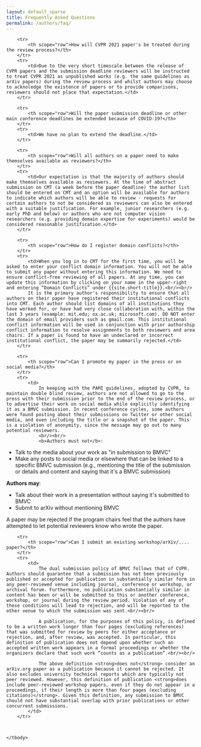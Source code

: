 ```yaml
---
layout: default_sparse
title: Frequently Asked Questions
permalink: /authors/faq/
---
```


<div class="row pl-4 pr-4">

<table class="table table-striped table-bordered">
    <tbody>

        <tr>
            <th scope="row">How will CVPR 2021 paper's be treated during the review process?</th>
        </tr>
        <tr>
            <td>Due to the very short timescale between the release of CVPR papers and the submission deadline reviewers will be instructed to treat CVPR 2021 as unpublished works (e.g. the same guidelines as arXiv papers) during the review process and whilst authors may choose to acknoledge the existence of papers or to provide comparisons, reviewers should not place that expectation.</td>
        </tr>

        <tr>
            <th scope="row">Will the paper submission deadline or other main conference deadlines be extended because of COVID-19?</th>
        </tr>
        <tr>
            <td>We have no plan to extend the deadline.</td>
        </tr>

        <tr>
            <th scope="row">Will all authors on a paper need to make themselves available as reviewers?</th>
        </tr>
        <tr>
            <td>Our expectation is that the majority of authors should make themselves available as reviewers. At the time of abstract submission on CMT (a week before the paper deadline) the author list should be entered on CMT and an option will be available for authors to indicate which authors will be able to review - requests for certain authors to not be considered as reviewers can also be entered with a suitable justification. For example, junior researchers (e.g. early PhD and below) or authors who are not computer vision researchers (e.g. providing domain expertise for experiments) would be considered reasonable justification.</td>
        </tr>

        <tr>
            <th scope="row">How do I register domain conflicts?</th>
        </tr>
        <tr>
            <td>When you log in to CMT for the first time, you will be asked to enter your conflict domain information. You will not be able to submit any paper without entering this information. We need to ensure conflict-free reviewing of all papers. At any time, you can update this information by clicking on your name in the upper-right and entering “Domain Conflicts” under {{site.short-title}}.<br/><br/>
            It is the primary author's responsibility to ensure that all authors on their paper have registered their institutional conflicts into CMT. Each author should list domains of all institutions they have worked for, or have had very close collaboration with, within the last 3 years (example: mit.edu; ox.ac.uk; microsoft.com). DO NOT enter the domain of email providers such as gmail.com. This institutional conflict information will be used in conjunction with prior authorship conflict information to resolve assignments to both reviewers and area chairs. If a paper is found to have an undeclared or incorrect institutional conflict, the paper may be summarily rejected.</td>
        </tr>

        <tr>
            <th scope="row">Can I promote my paper in the press or on social media?</th>
        </tr>
        <tr>
            <td>
                In keeping with the PAMI guidelines, adopted by CVPR, to maintain double blind review, authors are not allowed to go to the press with their submission prior to the end of the review process, or to advertise their work on social media while explicitly identifying it as a BMVC submission. In recent conference cycles, some authors were found posting about their submissions on Twitter or other social media, and even including the title or a snapshot of the paper. This is a violation of anonymity, since the message may go out to many potential reviewers.
                <br/><br/>
                <b>Authors must not</b>:
<ul>
<li>Talk to the media about your work as "in submission to BMVC"</li>

<li>Make any posts to social media or elsewhere that can be linked to a specific BMVC submission (e.g., mentioning the title of the submission or details and content and saying that it's a BMVC submission)</li>
</ul>
<b>Authors may</b>:
<ul>
<li>Talk about their work in a presentation without saying it's submitted to BMVC</li>

<li>Submit to arXiv without mentioning BMVC</li>
</ul>
A paper may be rejected if the program chairs feel that the authors have attempted to let potential reviewers know who wrote the paper.
            </td>
        </tr>


        <tr>
            <th scope="row">Can I submit an existing workshop/arXiv/.... paper?</th>
        </tr>
        <tr>
            <td>
                The dual submission policy of BMVC follows that of CVPR. Authors should guarantee that a submission has not been previously published or accepted for publication in substantially similar form in any peer-reviewed venue including journal, conference or workshop, or archival forum. Furthermore, no publication substantially similar in content has been or will be submitted to this or another conference, workshop, or journal during the review period. Violation of any of these conditions will lead to rejection, and will be reported to the other venue to which the submission was sent.<br/><br/>

                A publication, for the purposes of this policy, is defined to be a written work longer than four pages (excluding references) that was submitted for review by peers for either acceptance or rejection, and, after review, was accepted. In particular, this definition of publication does not depend upon whether such an accepted written work appears in a formal proceedings or whether the organizers declare that such work “counts as a publication”.<br/><br/>

                The above definition <strong>does not</strong> consider an arXiv.org paper as a publication because it cannot be rejected. It also excludes university technical reports which are typically not peer reviewed. However, this definition of publication <strong>does include peer-reviewed workshop papers, even if they do not appear in a proceedings, if their length is more than four pages (excluding citations)</strong>. Given this definition, any submission to BMVC should not have substantial overlap with prior publications or other concurrent submissions.
            </td>
        </tr>



    </tbody>
</table>

</div>


